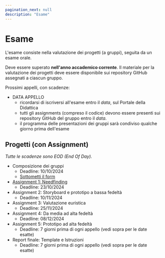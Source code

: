 ```yaml
---
pagination_next: null
description: "Esame"
---
```


# Esame

L'esame consiste nella valutazione dei progetti (a gruppi), seguita da un esame orale.

Deve essere superato **nell'anno accademico corrente**. Il materiale per la valutazione dei progetti deve essere disponibile sui repository GitHub assegnati a ciascun gruppo.

Prossimi appelli, con scadenze:

- DATA APPELLO 
    - ricordarsi di iscriversi all'esame entro il *data*, sul Portale della Didattica
    - tutti gli assignments (compreso il codice) devono essere presenti sui repository GitHub del gruppo entro il *data*.
    - il programma delle presentazioni dei gruppi sarà condiviso qualche giorno prima dell'esame

## Progetti (con Assignment)

*Tutte le scadenze sono EOD (End Of Day).*

- Composizione dei gruppi
  - Deadline: 10/10/2024
  - [Sottometti il form](https://forms.gle/GwyftpZkcNAk8zYi7)
- [Assignment 1: Needfinding](https://polito-uxd-2024.github.io/materiale/assignments/A1-needfinding.pdf)
  - Deadline: 23/10/2024
- Assignment 2: Storyboard e prototipo a bassa fedeltà
  - Deadline: 10/11/2024
- Assignment 3: Valutazione euristica
  - Deadline: 25/11/2024
- Assignment 4: Da media ad alta fedeltà
  - Deadline: 08/12/2024
- Assignment 5: Prototipo ad alta fedeltà
  - Deadline: 7 giorni prima di ogni appello (vedi sopra per le date esatte)  
- Report finale: Template e Istruzioni
  - Deadline: 7 giorni prima di ogni appello (vedi sopra per le date esatte) 


